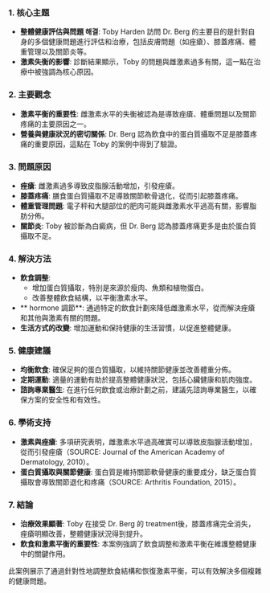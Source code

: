 ### 1. 核心主題
- **整體健康評估與問題 해결**: Toby Harden 訪問 Dr. Berg 的主要目的是針對自身的多個健康問題進行評估和治療，包括皮膚問題（如痤瘡）、膝蓋疼痛、體重管理以及關節炎等。
- **激素失衡的影響**: 診斷結果顯示，Toby 的問題與雌激素過多有關，這一點在治療中被強調為核心原因。

### 2. 主要觀念
- **激素平衡的重要性**: 雌激素水平的失衡被認為是導致痤瘡、體重問題以及關節疼痛的主要原因之一。
- **營養與健康狀況的密切關係**: Dr. Berg 認為飲食中的蛋白質攝取不足是膝蓋疼痛的重要原因，這點在 Toby 的案例中得到了驗證。

### 3. 問題原因
- **痤瘡**: 雌激素過多導致皮脂腺活動增加，引發痤瘡。
- **膝蓋疼痛**: 膳食蛋白質攝取不足導致關節軟骨退化，從而引起膝蓋疼痛。
- **體重管理問題**: 電子秤和大腿部位的肥肉可能與雌激素水平過高有關，影響脂肪分佈。
- **關節炎**: Toby 被診斷為白癜病，但 Dr. Berg 認為膝蓋疼痛更多是由於蛋白質攝取不足。

### 4. 解決方法
- **飲食調整**:
  - 增加蛋白質攝取，特別是來源於瘦肉、魚類和植物蛋白。
  - 改善整體飲食結構，以平衡激素水平。
- ** hormone 調節**: 通過特定的飲食計劃來降低雌激素水平，從而解決痤瘡和其他與激素有關的問題。
- **生活方式的改變**: 增加運動和保持健康的生活習慣，以促進整體健康。

### 5. 健康建議
- **均衡飲食**: 確保足夠的蛋白質攝取，以維持關節健康並改善體重分佈。
- **定期運動**: 適量的運動有助於提高整體健康狀況，包括心臟健康和肌肉強度。
- **諮詢專業醫生**: 在進行任何飲食或治療計劃之前，建議先諮詢專業醫生，以確保方案的安全性和有效性。

### 6. 學術支持
- **激素與痤瘡**: 多項研究表明，雌激素水平過高確實可以導致皮脂腺活動增加，從而引發痤瘡（SOURCE: Journal of the American Academy of Dermatology, 2010）。
- **蛋白質攝取與關節健康**: 蛋白質是維持關節軟骨健康的重要成分，缺乏蛋白質攝取會導致關節退化和疼痛（SOURCE: Arthritis Foundation, 2015）。

### 7. 結論
- **治療效果顯著**: Toby 在接受 Dr. Berg 的 treatment後，膝蓋疼痛完全消失，痤瘡明顯改善，整體健康狀況得到提升。
- **飲食和激素平衡的重要性**: 本案例強調了飲食調整和激素平衡在維護整體健康中的關鍵作用。

此案例展示了通過針對性地調整飲食結構和恢復激素平衡，可以有效解決多個複雜的健康問題。